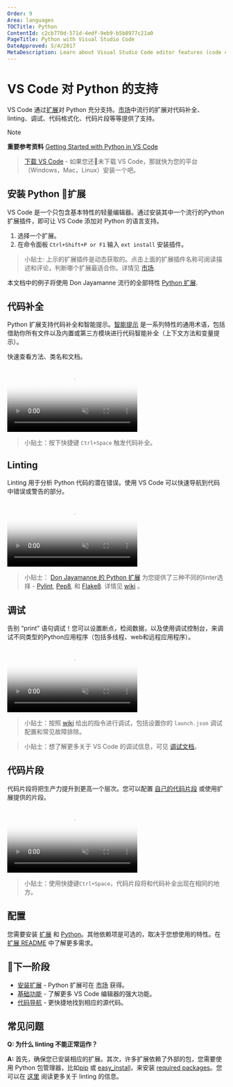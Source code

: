 ```yaml
---
Order: 9
Area: languages
TOCTitle: Python
ContentId: c2cb770d-571d-4edf-9eb9-b5b8977c21a0
PageTitle: Python with Visual Studio Code
DateApproved: 5/4/2017
MetaDescription: Learn about Visual Studio Code editor features (code completion, debugging, snippets, linting) for Python.
---
```

# VS Code 对 Python 的支持

VS Code 通过[扩展](/md/编辑器/扩展市场.md)对 Python 充分支持。[市场](https://marketplace.visualstudio.com)中流行的扩展对代码补全、linting、调试、代码格式化、代码片段等等提供了支持。

> [!NOTE]  
> **重要参考资料** [Getting Started with Python in VS Code](/md/Python/在VSCode中开始使用Python.md)


> [下载 VS Code](https://code.visualstudio.com/download) - 如果您还未下载 VS Code，那就快为您的平台（Windows，Mac，Linux）安装一个吧。

## 安装 Python 扩展

VS Code 是一个只包含基本特性的轻量编辑器。通过安装其中一个流行的Python扩展插件，即可让 VS Code 添加对 Python 的语言支持。

1. 选择一个扩展。
2. 在命令面板 `Ctrl+Shift+P or F1` 输入 `ext install` 安装插件。

<div class="marketplace-extensions-python"></div>

> 小贴士: 上示的扩展插件是动态获取的。点击上面的扩展插件名称可阅读描述和评论，判断哪个扩展最适合你。详情见 [市场](https://marketplace.visualstudio.com/vscode).

本文档中的例子将使用 Don Jayamanne 流行的全部特性 [Python 扩展](https://marketplace.visualstudio.com/items?itemName=donjayamanne.python).

## 代码补全

Python 扩展支持代码补全和智能提示。[智能提示](/md/编辑器/intellisense.md) 是一系列特性的通用术语，包括借助你所有文件以及内置或第三方模块进行代码智能补全（上下文方法和变量提示）。

快速查看方法、类名和文档。

<video id="python-code-completion-video" src="https://az754404.vo.msecnd.net/public/python-intellisense.mp4" poster="/images/python_python-intellisense-placeholder.png" autoplay loop controls muted></video>

> 小贴士：按下快捷键 `Ctrl+Space` 触发代码补全。

## Linting

Linting 用于分析 Python 代码的潜在错误。使用 VS Code 可以快速导航到代码中错误或警告的部分。

<video id="python-linting-video" src="https://az754404.vo.msecnd.net/public/python-linting.mp4" poster="/images/python_python-linting-placeholder.png" autoplay loop controls muted></video>

> 小贴士： [Don Jayamanne 的 Python 扩展](https://marketplace.visualstudio.com/items?itemName=donjayamanne.python) 为您提供了三种不同的linter选择 - [Pylint](https://www.pylint.org/), [Pep8](https://pypi.python.org/pypi/pep8), 和 [Flake8](https://flake8.readthedocs.io/en/latest/). 详情见 [wiki](https://github.com/DonJayamanne/pythonVSCode/wiki/Linting) 。

## 调试

告别 “print” 语句调试！您可以设置断点，检阅数据，以及使用调试控制台，来调试不同类型的Python应用程序（包括多线程、web和远程应用程序）。

<video id="python-debugging-video" src="https://az754404.vo.msecnd.net/public/python-debugging.mp4" poster="/images/python_python-debugging-placeholder.png" autoplay loop controls muted></video>

> 小贴士：按照 [wiki](https://github.com/DonJayamanne/pythonVSCode/wiki/Debugging) 给出的指令进行调试，包括设置你的 `launch.json` 调试配置和常见故障排除。

> 小贴士：想了解更多关于 VS Code 的调试信息，可见 [调试文档](/md/编辑器/调试.md)。

## 代码片段

代码片段将把生产力提升到更高一个层次。您可以配置 [自己的代码片段](https://code.visualstudio.com/docs/editor/userdefinedsnippets) 或使用扩展提供的片段。

<video id="python-snippets-video" src="https://az754404.vo.msecnd.net/public/python-snippets.mp4" poster="/images/python_python-snippets-placeholder.png" autoplay loop controls muted></video>

> 小贴士：使用快捷键`Ctrl+Space`，代码片段将和代码补全出现在相同的地方。

## 配置

您需要安装 [扩展](/md/语言/python.md#安装-Python-扩展) 和 [Python](https://www.python.org/downloads/)。其他依赖项是可选的，取决于您想使用的特性。在 [扩展 README](https://marketplace.visualstudio.com/items?itemName=donjayamanne.python#requirements) 中了解更多需求。

## 下一阶段

* [安装扩展](/md/编辑器/扩展市场.md) - Python 扩展可在 [市场](https://marketplace.visualstudio.com/vscode) 获得。
* [基础功能](/md/编辑器/基础.md) - 了解更多 VS Code 编辑器的强大功能。
* [代码导航](https://code.visualstudio.com/docs/editor/editingevolved) - 更快捷地找到相应的源代码。

## 常见问题

**Q: 为什么 linting 不能正常运作？**

**A:** 首先，确保您已安装相应的扩展。其次，许多扩展依赖了外部的包，您需要使用 Python 包管理器，比如[pip](https://pypi.python.org/pypi/pip) 或 [easy_install](http://peak.telecommunity.com/DevCenter/EasyInstall)，来安装 [required packages](https://marketplace.visualstudio.com/items?itemName=donjayamanne.python#requirements)。您可以在 [这里](https://github.com/DonJayamanne/pythonVSCode/wiki/Autocomplete-Intellisense) 阅读更多关于 linting 的信息。
